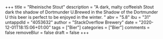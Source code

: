 +++
title = "Rheinische Stout"
description = "A dark, malty coffeeish Stout dark the shadow of Dortmunder U.Brewed in the Shadow of the Dortmunder U this beer is perfect to be enjoyed in the winter. "
abv = "5.8"
ibu = "31"
untappdId = "4053632"
author = "StackOverflow Brewery"
date = "2020-12-01T18:15:06+01:00"
tags = ["Bier"]
categories = ["Bier"]
comments = false
removeBlur = false
draft = false
+++